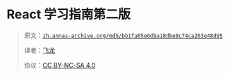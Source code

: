 # React 学习指南第二版

> 原文：[`zh.annas-archive.org/md5/bb1fa05e6dba18dbe8c74ca203e48d95`](https://zh.annas-archive.org/md5/bb1fa05e6dba18dbe8c74ca203e48d95)
> 
> 译者：[飞龙](https://github.com/wizardforcel)
> 
> 协议：[CC BY-NC-SA 4.0](http://creativecommons.org/licenses/by-nc-sa/4.0/)